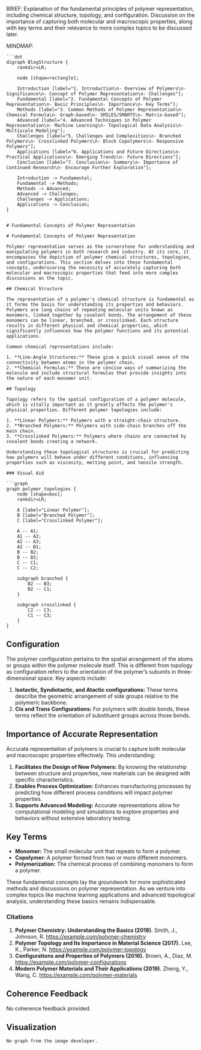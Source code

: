 BRIEF: Explanation of the fundamental principles of polymer representation, including chemical structure, topology, and configuration. Discussion on the importance of capturing both molecular and macroscopic properties, along with key terms and their relevance to more complex topics to be discussed later.

MINDMAP:
```graphviz
```dot
digraph BlogStructure {
    rankdir=LR;

    node [shape=rectangle];

    Introduction [label="1. Introduction\n- Overview of Polymers\n- Significance\n- Concept of Polymer Representation\n- Challenges"];
    Fundamental [label="2. Fundamental Concepts of Polymer Representation\n- Basic Principles\n- Importance\n- Key Terms"];
    Methods [label="3. Common Methods of Polymer Representation\n- Chemical Formula\n- Graph-based\n- SMILES/SMARTS\n- Matrix-based"];
    Advanced [label="4. Advanced Techniques in Polymer Representation\n- Machine Learning\n- Topological Data Analysis\n- Multiscale Modeling"];
    Challenges [label="5. Challenges and Complexities\n- Branched Polymers\n- Crosslinked Polymers\n- Block Copolymers\n- Responsive Polymers"];
    Applications [label="6. Applications and Future Directions\n- Practical Applications\n- Emerging Trends\n- Future Directions"];
    Conclusion [label="7. Conclusion\n- Summary\n- Importance of Continued Research\n- Encourage Further Exploration"];

    Introduction -> Fundamental;
    Fundamental -> Methods;
    Methods -> Advanced;
    Advanced -> Challenges;
    Challenges -> Applications;
    Applications -> Conclusion;
}
```
```

# Fundamental Concepts of Polymer Representation

# Fundamental Concepts of Polymer Representation

Polymer representation serves as the cornerstone for understanding and manipulating polymers in both research and industry. At its core, it encompasses the depiction of polymer chemical structures, topologies, and configurations. This section delves into these fundamental concepts, underscoring the necessity of accurately capturing both molecular and macroscopic properties that feed into more complex discussions on the topic.

## Chemical Structure

The representation of a polymer's chemical structure is fundamental as it forms the basis for understanding its properties and behaviors. Polymers are long chains of repeating molecular units known as monomers, linked together by covalent bonds. The arrangement of these monomers can be linear, branched, or crosslinked. Each structure results in different physical and chemical properties, which significantly influences how the polymer functions and its potential applications.

Common chemical representations include:

1. **Line-Angle Structures:** These give a quick visual sense of the connectivity between atoms in the polymer chain.
2. **Chemical Formulas:** These are concise ways of summarizing the molecule and include structural formulas that provide insights into the nature of each monomer unit.

## Topology

Topology refers to the spatial configuration of a polymer molecule, which is vitally important as it greatly affects the polymer's physical properties. Different polymer topologies include:

1. **Linear Polymers:** Polymers with a straight-chain structure.
2. **Branched Polymers:** Polymers with side-chain branches off the main chain.
3. **Crosslinked Polymers:** Polymers where chains are connected by covalent bonds creating a network.

Understanding these topological structures is crucial for predicting how polymers will behave under different conditions, influencing properties such as viscosity, melting point, and tensile strength.

### Visual Aid

```graph
graph polymer_topologies {
    node [shape=box];
    rankdir=LR;

    A [label="Linear Polymer"];
    B [label="Branched Polymer"];
    C [label="Crosslinked Polymer"];

    A -- A1;
    A1 -- A2;
    A2 -- A3;
    A2 -- B1;
    B -- B2;
    B -- B3;
    C -- C1;
    C -- C2;
    
    subgraph branched {
        B2 -- B3;
        B2 -- C1;
    }
    
    subgraph crosslinked {
        C2 -- C3;
        C1 -- C3;
    }
}
```

## Configuration

The polymer configuration pertains to the spatial arrangement of the atoms or groups within the polymer molecule itself. This is different from topology as configuration refers to the orientation of the polymer’s subunits in three-dimensional space. Key aspects include:

1. **Isotactic, Syndiotactic, and Atactic configurations:** These terms describe the geometric arrangement of side groups relative to the polymeric backbone.
2. **Cis and Trans Configurations:** For polymers with double bonds, these terms reflect the orientation of substituent groups across those bonds.

## Importance of Accurate Representation

Accurate representation of polymers is crucial to capture both molecular and macroscopic properties effectively. This understanding:

1. **Facilitates the Design of New Polymers:** By knowing the relationship between structure and properties, new materials can be designed with specific characteristics.
2. **Enables Process Optimization:** Enhances manufacturing processes by predicting how different process conditions will impact polymer properties.
3. **Supports Advanced Modeling:** Accurate representations allow for computational modeling and simulations to explore properties and behaviors without extensive laboratory testing.

## Key Terms

- **Monomer:** The small molecular unit that repeats to form a polymer.
- **Copolymer:** A polymer formed from two or more different monomers.
- **Polymerization:** The chemical process of combining monomers to form a polymer.

These fundamental concepts lay the groundwork for more sophisticated methods and discussions on polymer representation. As we venture into complex topics like machine learning applications and advanced topological analysis, understanding these basics remains indispensable.

### Citations

1. **Polymer Chemistry: Understanding the Basics (2018).** Smith, J., Johnson, R. https://example.com/polymer-chemistry
2. **Polymer Topology and Its Importance in Material Science (2017).** Lee, K., Parker, N. https://example.com/polymer-topology
3. **Configurations and Properties of Polymers (2016).** Brown, A., Diaz, M. https://example.com/polymer-configurations
4. **Modern Polymer Materials and Their Applications (2019).** Zheng, Y., Wang, C. https://example.com/polymer-materials



## Coherence Feedback
No coherence feedback provided.

## Visualization
```graphviz
No graph from the image developer.
```